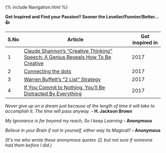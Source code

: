 {% include Navigation.html %}


**Get Inspired and Find your Passion!! Sooner the Lovelier/Funnier/Better... 👍**

S.No | Article | Got inspired in
------------ | ------------ | ------------
1 | [Claude Shannon’s “Creative Thinking” Speech: A Genius Reveals How To Be Creative](https://medium.com/the-mission/a-genius-explains-how-to-be-creative-claude-shannons-long-lost-1952-speech-fbbcb2ebe07f) | 2017
2 | [Connecting the dots](http://blog.bradleygauthier.com/connecting-the-dots/) | 2017
3 | [Warren Buffett’s “2 List” Strategy](http://jamesclear.com/buffett-focus) | 2017 
4 | [If You Commit to Nothing, You’ll Be Distracted By Everything](https://jamesclear.com/mental-toughness-marathon-monks) | 2017 

*Never give up on a dream just because of the length of time it will take to accomplish it. The time will pass anyway.* **- H. Jackson Brown**

*My Ignorance is far beyond my reach, So I keep Learning* **- Anonymous** 

*Believe in your Brain if not in yourself, either way its Magical!!* **- Anonymous**

*(It's me who wrote these anonymous quotes 😊, but not sure if someone had them before I did.)*

